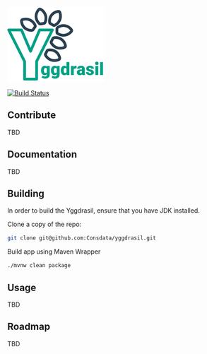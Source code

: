 ![yggdrasil](docs/yggdrasil.png "Yggdrasil")

[![Build Status](https://travis-ci.org/Consdata/yggdrasil.svg?branch=master)](https://travis-ci.org/Consdata/yggdrasil)

## Contribute

TBD

## Documentation

TBD

## Building

In order to build the Yggdrasil, ensure that you have JDK installed.

Clone a copy of the repo:

```bash
git clone git@github.com:Consdata/yggdrasil.git
```

Build app using Maven Wrapper

```bash
./mvnw clean package
```

## Usage

TBD

## Roadmap

TBD
